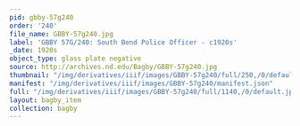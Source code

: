 ```yaml
---
pid: gbby-57g240
order: '240'
file_name: GBBY-57g240.jpg
label: 'GBBY 57G/240: South Bend Police Officer - c1920s'
_date: 1920s
object_type: glass plate negative
source: http://archives.nd.edu/Bagby/GBBY-57g240.jpg
thumbnail: "/img/derivatives/iiif/images/GBBY-57g240/full/250,/0/default.jpg"
manifest: "/img/derivatives/iiif/images/GBBY-57g240/manifest.json"
full: "/img/derivatives/iiif/images/GBBY-57g240/full/1140,/0/default.jpg"
layout: bagby_item
collection: bagby
---
```

